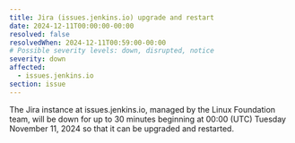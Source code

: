 ```yaml
---
title: Jira (issues.jenkins.io) upgrade and restart
date: 2024-12-11T00:00:00-00:00
resolved: false
resolvedWhen: 2024-12-11T00:59:00-00:00
# Possible severity levels: down, disrupted, notice
severity: down
affected:
  - issues.jenkins.io
section: issue
---
```

The Jira instance at issues.jenkins.io, managed by the Linux Foundation team, will be down for up to 30 minutes beginning at 00:00 (UTC) Tuesday November 11, 2024 so that it can be upgraded and restarted.
